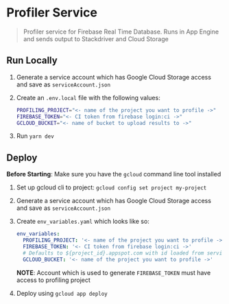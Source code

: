 # Profiler Service

> Profiler service for Firebase Real Time Database. Runs in App Engine and sends output to Stackdriver and Cloud Storage

## Run Locally

1. Generate a service account which has Google Cloud Storage access and save as `serviceAccount.json`
1. Create an `.env.local` file with the following values:

    ```bash
    PROFILING_PROJECT="<- name of the project you want to profile ->"
    FIREBASE_TOKEN="<- CI token from firebase login:ci ->"
    GCLOUD_BUCKET="<- name of bucket to upload results to ->"
    ```

1. Run `yarn dev`

## Deploy

**Before Starting**: Make sure you have the `gcloud` command line tool installed

1. Set up gcloud cli to project: `gcloud config set project my-project`
1. Generate a service account which has Google Cloud Storage access and save as `serviceAccount.json`
1. Create `env_variables.yaml` which looks like so:

    ```yaml
    env_variables:
      PROFILING_PROJECT: '<- name of the project you want to profile ->'
      FIREBASE_TOKEN: '<- CI token from firebase login:ci ->'
      # Defaults to ${project_id}.appspot.com with id loaded from serviceAccount.json
      GCLOUD_BUCKET: '<- name of the project you want to profile ->'
    ```

    **NOTE**: Account which is used to generate `FIREBASE_TOKEN` must have access to profiling project

1. Deploy using `gcloud app deploy`